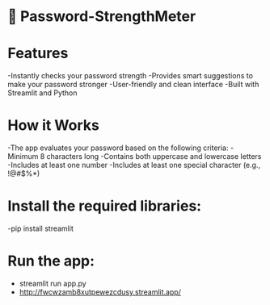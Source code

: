 # 🔏 Password-StrengthMeter

# Features
   -Instantly checks your password strength
   -Provides smart suggestions to make your password stronger
   -User-friendly and clean interface
   -Built with Streamlit and Python

# How it Works
   -The app evaluates your password based on the following criteria:
   -Minimum 8 characters long
   -Contains both uppercase and lowercase letters
   -Includes at least one number
   -Includes at least one special character (e.g., !@#$%*)

# Install the required libraries:
   -pip install streamlit
# Run the app:
  - streamlit run app.py
  - http://fwcwzamb8xutpewezcdusy.streamlit.app/
